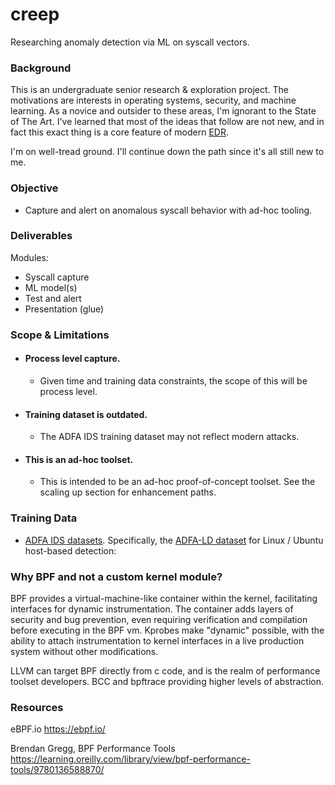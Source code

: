 # creep

Researching anomaly detection via ML on syscall vectors.

### Background

This is an undergraduate senior research & exploration project. The motivations are interests in operating systems, security, and machine learning. As a novice and outsider to these areas, I'm ignorant to the State of The Art. I've learned that most of the ideas that follow are not new, and in fact this exact thing is a core feature of modern [EDR](https://en.wikipedia.org/wiki/Endpoint_detection_and_response).  

I'm on well-tread ground. I'll continue down the path since it's all still new to me.

### Objective
- Capture and alert on anomalous syscall behavior with ad-hoc tooling.

### Deliverables
Modules:
- Syscall capture
- ML model(s)
- Test and alert
- Presentation (glue)

### Scope & Limitations

- #### Process level capture.
    - Given time and training data constraints, the scope of this will be process level. 

- #### Training dataset is outdated.
    - The ADFA IDS training dataset may not reflect modern attacks.

- #### This is an ad-hoc toolset. 
    - This is intended to be an ad-hoc proof-of-concept toolset. See the scaling up section for enhancement paths.


### Training Data

- [ADFA IDS datasets](https://dataverse.harvard.edu/dataset.xhtml?persistentId=doi:10.7910/DVN/IFTZPF). Specifically, the [ADFA-LD dataset](https://dataverse.harvard.edu/file.xhtml?fileId=8083464&version=1.0) for Linux / Ubuntu host-based detection:



### Why BPF and not a custom kernel module?

BPF provides a virtual-machine-like container within the kernel, facilitating interfaces for dynamic instrumentation. The container adds layers of security and bug prevention, even requiring verification and compilation before executing in the BPF vm. Kprobes make "dynamic" possible, with the ability to attach instrumentation to kernel interfaces in a live production system without other modifications.

LLVM can target BPF directly from c code, and is the realm of performance toolset developers. BCC and bpftrace providing higher levels of abstraction. 

### Resources

eBPF.io
https://ebpf.io/

Brendan Gregg, BPF Performance Tools
https://learning.oreilly.com/library/view/bpf-performance-tools/9780136588870/